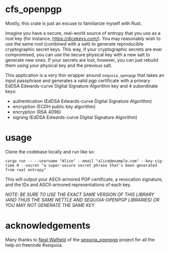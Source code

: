 # cfs_openpgp
Mostly, this crate is just an excuse to familiarize myself with Rust.

Imagine you have a secure, real-world source of entropy that you use as a root key (for instance, 
https://dicekeys.com/). You may reasonably wish to use the same root (combined with a salt) to generate reproducible
cryptographic secret keys. This way, if your cryptographic secrets are ever compromised, you can use the secure 
physical key with a new salt to generate new ones. If your secrets are lost, however, you can just rebuild them using 
your physical key and the previous salt.

This application is a very thin wrapper around `sequoia_openpgp` that takes an input passphrase and generates a valid pgp 
certificate with a primary EdDSA Edwards-curve Digital Signature Algorithm key and 4 subordinate keys:

* authentication (EdDSA Edwards-curve Digital Signature Algorithm)
* encryption (ECDH public key algorithm)
* encryption (RSA 4096)
* signing (EdDSA Edwards-curve Digital Signature Algorithm)

# usage
Clone the codebase locally and run like so:
```
cargo run -- --username "Alice" --email "alice@example.com" --key-sig-time 0 --secret "a super-secure secret phrase that's been generated from real entropy"
```

This will output your ASCII-armored PGP certificate, a revocation signature, and the IDs and ASCII-armored 
representations of each key.

*NOTE: BE SURE TO USE THE EXACT SAME VERSION OF THIS LIBRARY (AND THUS THE SAME NETTLE AND SEQUOIA-OPENPGP LIBRARIES) 
OR YOU MAY NOT GENERATE THE SAME KEY.*

# acknowledgements
Many thanks to [Neal Walfield](https://github.com/nwalfield) of the [sequoia_openpgp](https://www.sequoia-pgp.org/) project for 
all the help on freenode #sequoia.